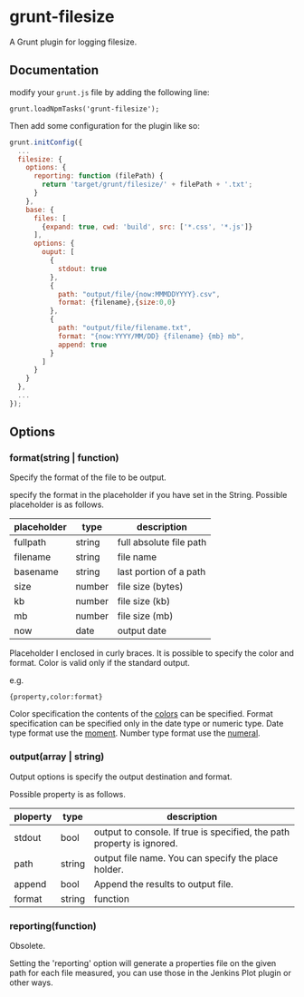 # grunt-filesize

A Grunt plugin for logging filesize.

## Documentation
modify your `grunt.js` file by adding the following line:

```
grunt.loadNpmTasks('grunt-filesize');
```

Then add some configuration for the plugin like so:

```js
grunt.initConfig({
  ...
  filesize: {
    options: {
      reporting: function (filePath) {
        return 'target/grunt/filesize/' + filePath + '.txt';
      }
    },
    base: {
      files: [
        {expand: true, cwd: 'build', src: ['*.css', '*.js']}
      ],
      options: {
        ouput: [
          {
            stdout: true
          },
          {
            path: "output/file/{now:MMMDDYYYY}.csv",
            format: {filename},{size:0,0}
          },
          {
            path: "output/file/filename.txt",
            format: "{now:YYYY/MM/DD} {filename} {mb} mb",
            append: true
          }
        ]
      }
    }
  },
  ...
});
```

## Options

### format(string | function)

Specify the format of the file to be output.

specify the format in the placeholder if you have set in the String. Possible placeholder is as follows.

|placeholder |type   |description             |
|------------|-------|------------------------|
|fullpath    |string |full absolute file path |
|filename    |string |file name               |
|basename    |string |last portion of a path  |
|size        |number |file size (bytes)       |
|kb          |number |file size (kb)          |
|mb          |number |file size (mb)          |
|now         |date   |output date             |

Placeholder I enclosed in curly braces. It is possible to specify the color and format. Color is valid only if the standard output.

e.g.
```
{property,color:format}
```

Color specification the contents of the [colors](https://www.npmjs.com/package/colors) can be specified.
Format specification can be specified only in the date type or numeric type.
Date type format use the [moment](https://www.npmjs.com/package/moment).
Number type format use the [numeral](https://www.npmjs.com/package/numeral).

### output(array | string)

Output options is specify the output destination and format.

Possible property is as follows.

|ploperty  |type            |description                                                            |
|----------|----------------|-----------------------------------------------------------------------|
|stdout    |bool            |output to console. If true is specified, the path property is ignored. |
|path      |string          |output file name. You can specify the place holder.                    |
|append    |bool            |Append the results to output file.                                     |
|format    |string|function |Same format option                                                     |

### reporting(function)

Obsolete.

Setting the 'reporting' option will generate a properties file on the given path for each file measured, you can use those in the Jenkins Plot plugin or other ways.
